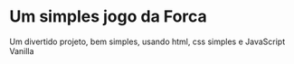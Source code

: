 <h1>Um simples jogo da Forca</h1>

<p>Um divertido projeto, bem simples, usando html, css simples e JavaScript Vanilla</p>